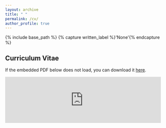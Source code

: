 ```yaml
---
layout: archive
title: " "
permalink: /cv/
author_profile: true
---
```


{% include base_path %}
{% capture written_label %}'None'{% endcapture %}

## Curriculum Vitae

If the embedded PDF below does not load, you can download it [here](cv_xmgbautista.pdf).
<br>

<embed src="https://xmgbautista.github.io/cv/cv_xmgbautista.pdf" type="application/pdf" width="100%" />